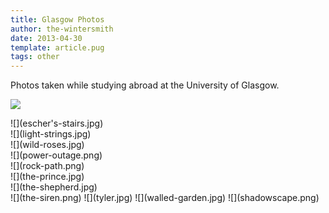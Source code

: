 ```yaml
---
title: Glasgow Photos
author: the-wintersmith
date: 2013-04-30
template: article.pug
tags: other
---
```


Photos taken while studying abroad at the University of Glasgow.

![](bridge.jpg)
<div class=left>![](escher's-stairs.jpg)</div>
<div class=right>![](light-strings.jpg)</div>
<div class=left>![](wild-roses.jpg)</div>
<div class=right>![](power-outage.png)</div>
<div class=right>![](rock-path.png)</div>
<div class=right>![](the-prince.jpg)</div>
<div class=left>![](the-shepherd.jpg)</div>
![](the-siren.png)
![](tyler.jpg)
![](walled-garden.jpg)
![](shadowscape.png)

